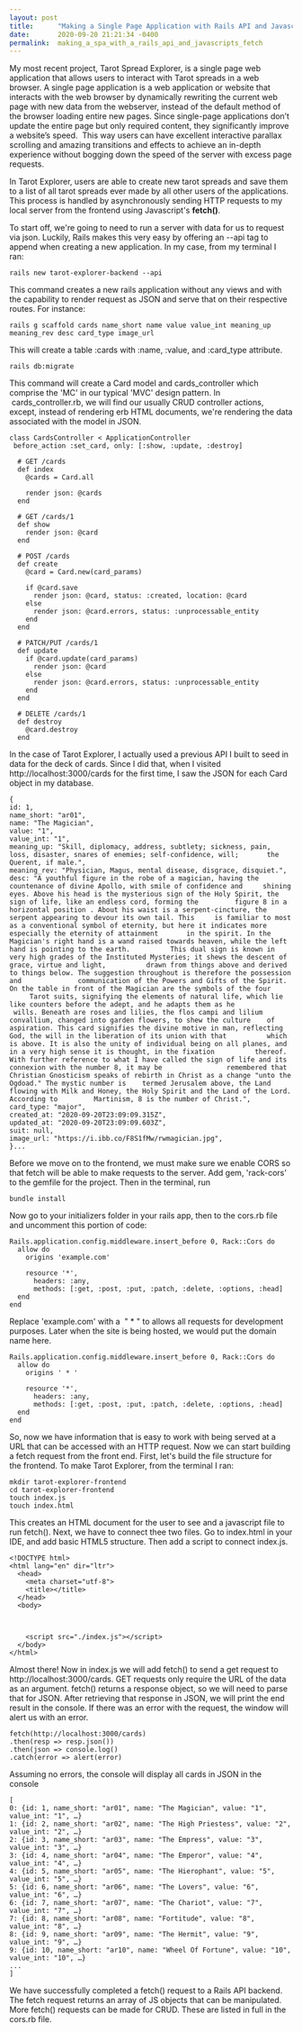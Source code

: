 ```yaml
---
layout: post
title:      "Making a Single Page Application with Rails API and Javascript's fetch()"
date:       2020-09-20 21:21:34 -0400
permalink:  making_a_spa_with_a_rails_api_and_javascripts_fetch
---
```




My most recent project, Tarot Spread Explorer, is a single page web application that allows users to interact with Tarot spreads in a web browser. A single page application is a web application or website that interacts with the web browser by dynamically rewriting the current web page with new data from the webserver, instead of the default method of the browser loading entire new pages. Since single-page applications don’t update the entire page but only required content, they significantly improve a website’s speed.  This way users can have excellent interactive parallax scrolling and amazing transitions and effects to achieve an in-depth experience without bogging down the speed of the server with excess page requests. 

In Tarot Explorer, users are able to create new tarot spreads and save them to a list of all tarot spreads ever made by all other users of the applications. This process is handled by asynchronously sending HTTP requests to my local server from the frontend using Javascript's **fetch()**. 

To start off, we're going to need to run a server with data for us to request via json. Luckily, Rails makes this very easy by offering an --api tag to append when creating a new application. In my case, from my terminal I ran:

```
rails new tarot-explorer-backend --api
```

This command creates a new rails application without any views and with the capability to render request as JSON and serve that on their respective routes. For instance:

```
rails g scaffold cards name_short name value value_int meaning_up meaning_rev desc card_type image_url 
```


This will create a table :cards with :name, :value, and :card_type attribute. 

```
rails db:migrate
```

This command will create a Card model and cards_controller which comprise the 'MC' in our typical 'MVC' design pattern. In  cards_controller.rb, we will find our usually CRUD controller actions, except, instead of rendering erb HTML documents, we're rendering the data associated with the model in JSON.

```
class CardsController < ApplicationController
 before_action :set_card, only: [:show, :update, :destroy]

  # GET /cards
  def index
    @cards = Card.all

    render json: @cards
  end

  # GET /cards/1
  def show
    render json: @card
  end

  # POST /cards
  def create
    @card = Card.new(card_params)

    if @card.save
      render json: @card, status: :created, location: @card
    else
      render json: @card.errors, status: :unprocessable_entity
    end
  end

  # PATCH/PUT /cards/1
  def update
    if @card.update(card_params)
      render json: @card
    else
      render json: @card.errors, status: :unprocessable_entity
    end
  end

  # DELETE /cards/1
  def destroy
    @card.destroy
  end
```


In the case of Tarot Explorer, I actually used a previous API I built to seed in data for the deck of cards. Since I did that, when I visited http://localhost:3000/cards for the first time, I saw the JSON for each Card object in my database.

```
{
id: 1,
name_short: "ar01",
name: "The Magician",
value: "1",
value_int: "1",
meaning_up: "Skill, diplomacy, address, subtlety; sickness, pain, loss, disaster, snares of enemies; self-confidence, will;       the Querent, if male.",
meaning_rev: "Physician, Magus, mental disease, disgrace, disquiet.",
desc: "A youthful figure in the robe of a magician, having the countenance of divine Apollo, with smile of confidence and     shining eyes. Above his head is the mysterious sign of the Holy Spirit, the sign of life, like an endless cord, forming the         figure 8 in a horizontal position . About his waist is a serpent-cincture, the serpent appearing to devour its own tail. This     is familiar to most as a conventional symbol of eternity, but here it indicates more especially the eternity of attainment       in the spirit. In the Magician's right hand is a wand raised towards heaven, while the left hand is pointing to the earth.          This dual sign is known in very high grades of the Instituted Mysteries; it shews the descent of grace, virtue and light,          drawn from things above and derived to things below. The suggestion throughout is therefore the possession and              communication of the Powers and Gifts of the Spirit. On the table in front of the Magician are the symbols of the four          Tarot suits, signifying the elements of natural life, which lie like counters before the adept, and he adapts them as he            wills. Beneath are roses and lilies, the flos campi and lilium convallium, changed into garden flowers, to shew the culture    of aspiration. This card signifies the divine motive in man, reflecting God, the will in the liberation of its union with that          which is above. It is also the unity of individual being on all planes, and in a very high sense it is thought, in the fixation          thereof. With further reference to what I have called the sign of life and its connexion with the number 8, it may be                remembered that Christian Gnosticism speaks of rebirth in Christ as a change "unto the Ogdoad." The mystic number is    termed Jerusalem above, the Land flowing with Milk and Honey, the Holy Spirit and the Land of the Lord. According to         Martinism, 8 is the number of Christ.",
card_type: "major",
created_at: "2020-09-20T23:09:09.315Z",
updated_at: "2020-09-20T23:09:09.603Z",
suit: null,
image_url: "https://i.ibb.co/F8S1fMw/rwmagician.jpg",
}...
```


Before we move on to the frontend, we must make sure we enable CORS so that fetch will be able to make requests to the server. Add gem, 'rack-cors' to the gemfile for the project. Then in the terminal, run 

```
bundle install
```

Now go to your initializers folder in your rails app, then to the cors.rb file and uncomment this portion of code:


```
Rails.application.config.middleware.insert_before 0, Rack::Cors do
  allow do
    origins 'example.com'

    resource '*',
      headers: :any,
      methods: [:get, :post, :put, :patch, :delete, :options, :head]
  end
end
```


Replace 'example.com' with a  " * " to allows all requests for development purposes. Later when the site is being hosted, we would put the domain name here.

```
Rails.application.config.middleware.insert_before 0, Rack::Cors do
  allow do
    origins ' * '

    resource '*',
      headers: :any,
      methods: [:get, :post, :put, :patch, :delete, :options, :head]
  end
end
```



So, now we have information that is easy to work with being served at a URL that can be accessed with an HTTP request. 
Now we can start building a fetch request from the front end. First, let's build the file structure for the frontend. To make Tarot Explorer, from the terminal I ran:

```
mkdir tarot-explorer-frontend
cd tarot-explorer-frontend
touch index.js
touch index.html
```

This creates an HTML document for the user to see and a javascript file to run fetch(). Next, we have to connect thee two files. Go to index.html in your IDE, and add basic HTML5 structure. Then add a script to connect index.js.

```
<!DOCTYPE html>
<html lang="en" dir="ltr">
  <head>
    <meta charset="utf-8">
    <title></title>
  </head>
  <body>
    
		
		
	<script src="./index.js"></script>
  </body>
</html>
```


Almost there! Now in index.js we will add fetch() to send a get request to http://localhost:3000/cards. GET requests only require the URL of the data as an argument. fetch() returns a response object, so we will need to parse that for JSON. After retrieving that response in JSON, we will print the end result in the console. If there was an error with the request, the window will alert us with an error.


```
fetch(http://localhost:3000/cards)
.then(resp => resp.json())
.then(json => console.log()
.catch(error => alert(error)
```

Assuming no errors, the console will display all cards in JSON in the console

```
[
0: {id: 1, name_short: "ar01", name: "The Magician", value: "1", value_int: "1", …}
1: {id: 2, name_short: "ar02", name: "The High Priestess", value: "2", value_int: "2", …}
2: {id: 3, name_short: "ar03", name: "The Empress", value: "3", value_int: "3", …}
3: {id: 4, name_short: "ar04", name: "The Emperor", value: "4", value_int: "4", …}
4: {id: 5, name_short: "ar05", name: "The Hierophant", value: "5", value_int: "5", …}
5: {id: 6, name_short: "ar06", name: "The Lovers", value: "6", value_int: "6", …}
6: {id: 7, name_short: "ar07", name: "The Chariot", value: "7", value_int: "7", …}
7: {id: 8, name_short: "ar08", name: "Fortitude", value: "8", value_int: "8", …}
8: {id: 9, name_short: "ar09", name: "The Hermit", value: "9", value_int: "9", …}
9: {id: 10, name_short: "ar10", name: "Wheel Of Fortune", value: "10", value_int: "10", …}
...
]
```

We have successfully completed a fetch() request to a Rails API backend. The fetch request returns an array of JS objects that can be manipulated. More fetch() requests can be made for CRUD. These are listed in full in the cors.rb file.












 
